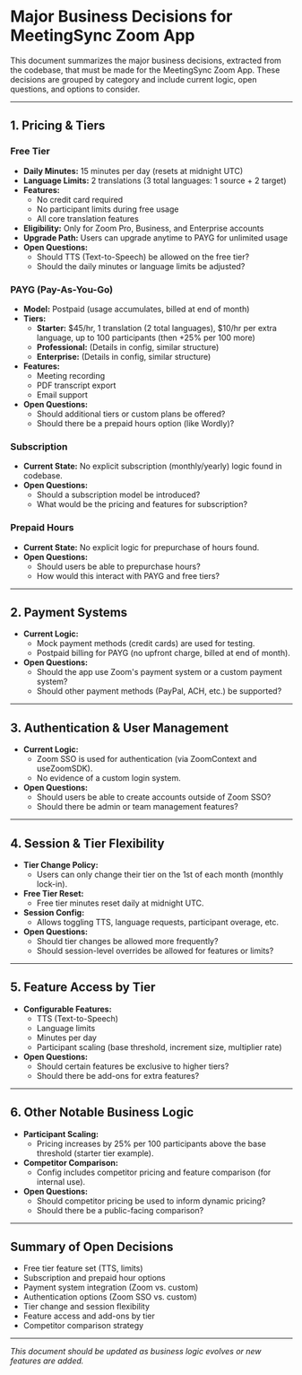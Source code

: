 # Major Business Decisions for MeetingSync Zoom App

This document summarizes the major business decisions, extracted from the codebase, that must be made for the MeetingSync Zoom App. These decisions are grouped by category and include current logic, open questions, and options to consider.

---

## 1. Pricing & Tiers

### Free Tier
- **Daily Minutes:** 15 minutes per day (resets at midnight UTC)
- **Language Limits:** 2 translations (3 total languages: 1 source + 2 target)
- **Features:**
  - No credit card required
  - No participant limits during free usage
  - All core translation features
- **Eligibility:** Only for Zoom Pro, Business, and Enterprise accounts
- **Upgrade Path:** Users can upgrade anytime to PAYG for unlimited usage
- **Open Questions:**
  - Should TTS (Text-to-Speech) be allowed on the free tier?
  - Should the daily minutes or language limits be adjusted?

### PAYG (Pay-As-You-Go)
- **Model:** Postpaid (usage accumulates, billed at end of month)
- **Tiers:**
  - **Starter:** $45/hr, 1 translation (2 total languages), $10/hr per extra language, up to 100 participants (then +25% per 100 more)
  - **Professional:** (Details in config, similar structure)
  - **Enterprise:** (Details in config, similar structure)
- **Features:**
  - Meeting recording
  - PDF transcript export
  - Email support
- **Open Questions:**
  - Should additional tiers or custom plans be offered?
  - Should there be a prepaid hours option (like Wordly)?

### Subscription
- **Current State:** No explicit subscription (monthly/yearly) logic found in codebase.
- **Open Questions:**
  - Should a subscription model be introduced?
  - What would be the pricing and features for subscription?

### Prepaid Hours
- **Current State:** No explicit logic for prepurchase of hours found.
- **Open Questions:**
  - Should users be able to prepurchase hours?
  - How would this interact with PAYG and free tiers?

---

## 2. Payment Systems
- **Current Logic:**
  - Mock payment methods (credit cards) are used for testing.
  - Postpaid billing for PAYG (no upfront charge, billed at end of month).
- **Open Questions:**
  - Should the app use Zoom's payment system or a custom payment system?
  - Should other payment methods (PayPal, ACH, etc.) be supported?

---

## 3. Authentication & User Management
- **Current Logic:**
  - Zoom SSO is used for authentication (via ZoomContext and useZoomSDK).
  - No evidence of a custom login system.
- **Open Questions:**
  - Should users be able to create accounts outside of Zoom SSO?
  - Should there be admin or team management features?

---

## 4. Session & Tier Flexibility
- **Tier Change Policy:**
  - Users can only change their tier on the 1st of each month (monthly lock-in).
- **Free Tier Reset:**
  - Free tier minutes reset daily at midnight UTC.
- **Session Config:**
  - Allows toggling TTS, language requests, participant overage, etc.
- **Open Questions:**
  - Should tier changes be allowed more frequently?
  - Should session-level overrides be allowed for features or limits?

---

## 5. Feature Access by Tier
- **Configurable Features:**
  - TTS (Text-to-Speech)
  - Language limits
  - Minutes per day
  - Participant scaling (base threshold, increment size, multiplier rate)
- **Open Questions:**
  - Should certain features be exclusive to higher tiers?
  - Should there be add-ons for extra features?

---

## 6. Other Notable Business Logic
- **Participant Scaling:**
  - Pricing increases by 25% per 100 participants above the base threshold (starter tier example).
- **Competitor Comparison:**
  - Config includes competitor pricing and feature comparison (for internal use).
- **Open Questions:**
  - Should competitor pricing be used to inform dynamic pricing?
  - Should there be a public-facing comparison?

---

## Summary of Open Decisions
- Free tier feature set (TTS, limits)
- Subscription and prepaid hour options
- Payment system integration (Zoom vs. custom)
- Authentication options (Zoom SSO vs. custom)
- Tier change and session flexibility
- Feature access and add-ons by tier
- Competitor comparison strategy

---

_This document should be updated as business logic evolves or new features are added._
